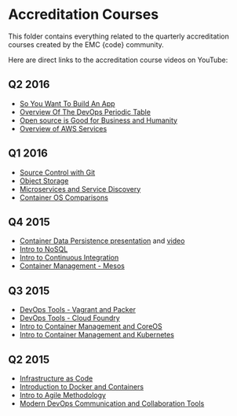 # Accreditation Courses

This folder contains everything related to the quarterly accreditation courses created by the EMC {code} community.

Here are direct links to the accreditation course videos on YouTube:

## Q2 2016
  - [So You Want To Build An App](https://www.youtube.com/watch?v=0DO_rY3hER8&index=5&list=PLbssOJyyvHuWiBQAg9EFWH570timj2fxt)
  - [Overview Of The DevOps Periodic Table](https://www.youtube.com/watch?v=Anbm2G7zpW0&index=6&list=PLbssOJyyvHuWiBQAg9EFWH570timj2fxt)
  - [Open source is Good for Business and Humanity](https://www.youtube.com/watch?v=Pxn6YX8FjCM&index=7&list=PLbssOJyyvHuWiBQAg9EFWH570timj2fxt)
  - [Overview of AWS Services](https://www.youtube.com/watch?v=JopakKD3r8U&index=8&list=PLbssOJyyvHuWiBQAg9EFWH570timj2fxt)

## Q1 2016
  - [Source Control with Git](https://www.youtube.com/watch?v=NPEy4F_j5Hc&index=2&list=PLbssOJyyvHuWiBQAg9EFWH570timj2fxt)
  - [Object Storage](https://www.youtube.com/watch?v=1utJnYL28fo&index=4&list=PLbssOJyyvHuWiBQAg9EFWH570timj2fxt)
  - [Microservices and Service Discovery](https://www.youtube.com/watch?v=Q0hcKOa9Gq8&index=5&list=PLbssOJyyvHuWiBQAg9EFWH570timj2fxt)
  - [Container OS Comparisons](https://www.youtube.com/watch?v=sHFQbA7GWMc&index=6&list=PLbssOJyyvHuWiBQAg9EFWH570timj2fxt)

## Q4 2015
  - [Container Data Persistence presentation](http://kendrickcoleman.com/slides/containerpersistence/#/) and [video](https://www.youtube.com/watch?v=4o0WYS32x_E&index=7&list=PLbssOJyyvHuWiBQAg9EFWH570timj2fxt)
  - [Intro to NoSQL](https://www.youtube.com/watch?v=K326pO0Bh-o&list=PLbssOJyyvHuWiBQAg9EFWH570timj2fxt&index=3)
  - [Intro to Continuous Integration](https://www.youtube.com/watch?v=buXwBr9H3VY&list=PLbssOJyyvHuWiBQAg9EFWH570timj2fxt&index=4)
  - [Container Management - Mesos](https://www.youtube.com/watch?v=TkLPr3GexZU&list=PLbssOJyyvHuWiBQAg9EFWH570timj2fxt&index=6)

## Q3 2015
  - [DevOps Tools - Vagrant and Packer](https://www.youtube.com/watch?v=6-7WjA-hHvg&index=2&list=PLbssOJyyvHuWiBQAg9EFWH570timj2fxt)
  - [DevOps Tools - Cloud Foundry](https://www.youtube.com/watch?v=qr_gro2TCGU&index=6&list=PLbssOJyyvHuWiBQAg9EFWH570timj2fxt)
  - [Intro to Container Management and CoreOS](https://www.youtube.com/watch?v=-aQOGsHm_bo&index=8&list=PLbssOJyyvHuWiBQAg9EFWH570timj2fxt)
  - [Intro to Container Management and Kubernetes](https://www.youtube.com/watch?v=qCxYjq7EBHc&index=7&list=PLbssOJyyvHuWiBQAg9EFWH570timj2fxt)

## Q2 2015
  - [Infrastructure as Code](https://www.youtube.com/watch?v=jlEe70W9WoA&index=4&list=PLbssOJyyvHuWiBQAg9EFWH570timj2fxt)
  - [Introduction to Docker and Containers](https://www.youtube.com/watch?v=IEGPzmxyIpo&index=3&list=PLbssOJyyvHuWiBQAg9EFWH570timj2fxt)
  - [Intro to Agile Methodology](https://www.youtube.com/watch?v=78jdpP3jw4A&index=9&list=PLbssOJyyvHuWiBQAg9EFWH570timj2fxt)
  - [Modern DevOps Communication and Collaboration Tools](https://www.youtube.com/watch?v=khMbosLRuFo&index=5&list=PLbssOJyyvHuWiBQAg9EFWH570timj2fxt)

